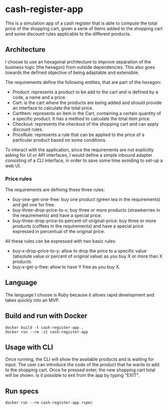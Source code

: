 # cash-register-app
This is a simulation app of a cash register that is able to compute the total price of the shopping cart,
given a serie of items added to the shopping cart and some discount rules applicable to the different
products.

## Architecture
I choose to use an hexagonal architecture to improve separation of the business logic (the hexagon) from
outside dependencies. This also goes towards the defined objective of being adaptable and extensible.

The requirements define the following entities, that are part of the hexagon:
- Product: represents a product to be add to the cart and is defined by a code, a name and a price.
- Cart: is the cart where the products are being added and should provide an interface to calculate the total price.
- CartItem: represents an item in the Cart, containing a certain quantity of a specific product. It has
a method to calculate the total item price.
- Checkout: represents the checkout of the shopping cart and can apply discount rules.
- PriceRule: represents a rule that can be applied to the price of a particular product based on some conditions.

To interact with the application, since the requirements are not explicitly asking for UI or API
interfaces, I would define a simple inbound adapter consisting of a CLI interface, in order to save some time avoiding to set-up a web UI.

### Price rules
The requirements are defining these three rules:
- buy-one-get-one-free: buy one product (green tea in the requirements) and get one for free.
- buy-three-drop-price-to-x: buy three or more products (strawberries in the requirements) and have a special price.
- buy-three-drop-price-to-percent-of-original-price: buy three or more products (coffees in the requirements) and have a special price expressed in percentual of the original price.

All these rules can be expressed with two basic rules:

- buy-x-drop-price-to-y: allow to drop the price to a specific value (absolute value or percent of original value) as you buy X or more than X products.
- buy-x-get-y-free: allow to have Y free as you buy X.

## Language
The language I choose is Ruby because it allows rapid development and takes quickly into an MVP.

## Build and run with Docker

```
docker build -t cash-register-app .
docker run --rm -it cash-register-app
```

## Usage with CLI

Once running, the CLI will show the available products and is waiting for input.
The user can introduce the code of the product that he wants to add to the shopping cart.
Once he pressed enter, the new shopping cart total will be shown.
Is it possible to exit from the app by typing "EXIT".

## Run specs

```
docker run --rm cash-register-app rspec
```
